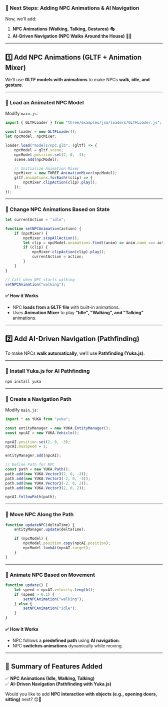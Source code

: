 ### **🚀 Next Steps: Adding NPC Animations & AI Navigation**  
Now, we’ll add:  
1. **NPC Animations (Walking, Talking, Gestures)** 🎭  
2. **AI-Driven Navigation (NPC Walks Around the House)** 🚶‍♂️  

---

## **1️⃣ Add NPC Animations (GLTF + Animation Mixer)**  
We’ll use **GLTF models with animations** to make NPCs **walk, idle, and gesture**.  

---

### **📌 Load an Animated NPC Model**
Modify `main.js`:  
```javascript
import { GLTFLoader } from "three/examples/jsm/loaders/GLTFLoader.js";

const loader = new GLTFLoader();
let npcModel, npcMixer;

loader.load("models/npc.glb", (gltf) => {
    npcModel = gltf.scene;
    npcModel.position.set(2, 0, -3);
    scene.add(npcModel);

    // Initialize Animation Mixer
    npcMixer = new THREE.AnimationMixer(npcModel);
    gltf.animations.forEach((clip) => {
        npcMixer.clipAction(clip).play();
    });
});
```

---

### **📌 Change NPC Animations Based on State**
```javascript
let currentAction = "idle";

function setNPCAnimation(action) {
    if (npcMixer) {
        npcMixer.stopAllAction();
        let clip = npcModel.animations.find((anim) => anim.name === action);
        if (clip) {
            npcMixer.clipAction(clip).play();
            currentAction = action;
        }
    }
}

// Call when NPC starts walking
setNPCAnimation("walking");
```

#### **✅ How it Works**
- NPC **loads from a GLTF file** with built-in animations.  
- Uses **Animation Mixer** to play **"Idle", "Walking", and "Talking"** animations.  

---

## **2️⃣ Add AI-Driven Navigation (Pathfinding)**  
To make NPCs **walk automatically**, we’ll use **Pathfinding (Yuka.js)**.

---

### **📌 Install Yuka.js for AI Pathfinding**
```bash
npm install yuka
```

---

### **📌 Create a Navigation Path**
Modify `main.js`:  
```javascript
import * as YUKA from "yuka";

const entityManager = new YUKA.EntityManager();
const npcAI = new YUKA.Vehicle();

npcAI.position.set(2, 0, -3);
npcAI.maxSpeed = 1;

entityManager.add(npcAI);

// Define Path for NPC
const path = new YUKA.Path();
path.add(new YUKA.Vector3(2, 0, -3));
path.add(new YUKA.Vector3(-2, 0, -3));
path.add(new YUKA.Vector3(-2, 0, 2));
path.add(new YUKA.Vector3(2, 0, 2));

npcAI.followPath(path);
```

---

### **📌 Move NPC Along the Path**
```javascript
function updateNPC(deltaTime) {
    entityManager.update(deltaTime);

    if (npcModel) {
        npcModel.position.copy(npcAI.position);
        npcModel.lookAt(npcAI.target);
    }
}
```

---

### **📌 Animate NPC Based on Movement**
```javascript
function update() {
    let speed = npcAI.velocity.length();
    if (speed > 0.1) {
        setNPCAnimation("walking");
    } else {
        setNPCAnimation("idle");
    }
}
```

#### **✅ How it Works**
- NPC follows a **predefined path** using **AI navigation**.  
- NPC **switches animations** dynamically while moving.  

---

## **🚀 Summary of Features Added**
✅ **NPC Animations (Idle, Walking, Talking)**  
✅ **AI-Driven Navigation (Pathfinding with Yuka.js)**  

Would you like to add **NPC interaction with objects (e.g., opening doors, sitting)** next? 😊🚀
